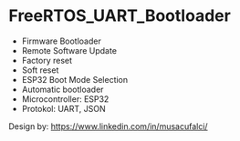 # FreeRTOS_UART_Bootloader

- Firmware Bootloader
- Remote Software Update 
- Factory reset
- Soft reset
- ESP32 Boot Mode Selection
- Automatic bootloader
- Microcontroller: ESP32
- Protokol: UART, JSON

Design by: https://www.linkedin.com/in/musacufalci/
